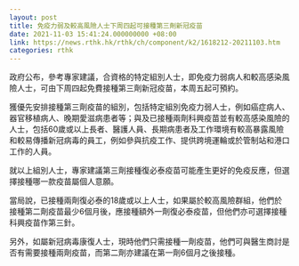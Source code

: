 ```yaml
---
layout: post
title: 免疫力弱及較高風險人士下周四起可接種第三劑新冠疫苗
date: 2021-11-03 15:41:24.000000000 +08:00
link: https://news.rthk.hk/rthk/ch/component/k2/1618212-20211103.htm
categories: rthk
---
```


政府公布，參考專家建議，合資格的特定組別人士，即免疫力弱病人和較高感染風險人士，可由下周四起免費接種第三劑新冠疫苗，本周五起可預約。

獲優先安排接種第三劑疫苗的組別，包括特定組別免疫力弱人士，例如癌症病人、器官移植病人、晚期愛滋病患者等；與及已接種兩劑科興疫苗並有較高感染風險的人士，包括60歲或以上長者、醫護人員、長期病患者及工作環境有較高暴露風險和較易傳播新冠病毒的員工，例如參與抗疫工作、提供跨境運輪或於管制站和港口工作的人員。

就以上組別人士，專家建議第三劑接種復必泰疫苗可能產生更好的免疫反應，但選擇接種哪一款疫苗屬個人意願。

當局說，已接種兩劑復必泰的18歲或以上人士，如果屬於較高風險群組，他們於接種第二劑疫苗最少6個月後，應接種額外一劑復必泰疫苗，但他們亦可選擇接種科興疫苗作第三針。

另外，如屬新冠病毒康復人士，現時他們只需接種一劑疫苗，他們可與醫生商討是否有需要接種兩劑疫苗，而第二劑亦建議在第一劑6個月之後接種。
